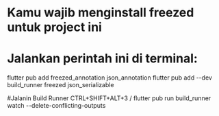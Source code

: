 # Kamu wajib menginstall freezed untuk project ini
# Jalankan perintah ini di terminal:

flutter pub add freezed_annotation json_annotation
flutter pub add --dev build_runner freezed json_serializable

#Jalanin Build Runner
CTRL+SHIFT+ALT+3 / flutter pub run build_runner watch --delete-conflicting-outputs
